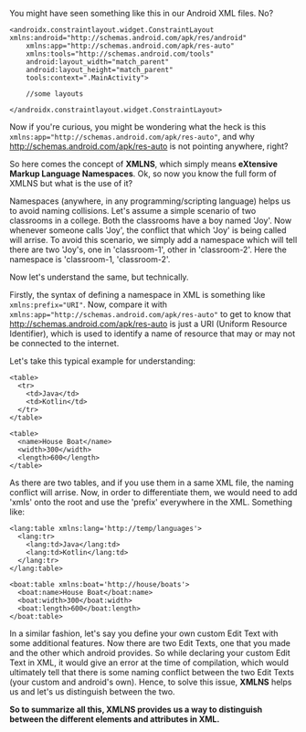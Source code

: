 You might have seen something like this in our Android XML files. No?

```
<androidx.constraintlayout.widget.ConstraintLayout xmlns:android="http://schemas.android.com/apk/res/android"
    xmlns:app="http://schemas.android.com/apk/res-auto"
    xmlns:tools="http://schemas.android.com/tools"
    android:layout_width="match_parent"
    android:layout_height="match_parent"
    tools:context=".MainActivity">
    
    //some layouts
    
</androidx.constraintlayout.widget.ConstraintLayout>
```
Now if you're curious, you might be wondering what the heck is this `xmlns:app="http://schemas.android.com/apk/res-auto"`, and why 
http://schemas.android.com/apk/res-auto is not pointing anywhere, right?

So here comes the concept of **XMLNS**, which simply means **eXtensive Markup Language Namespaces**. 
Ok, so now you know the full form of XMLNS but what is the use of it?

Namespaces (anywhere, in any programming/scripting language) helps us to avoid naming collisions. 
Let's assume a simple scenario of two classrooms in a college. Both the classrooms have a boy named 'Joy'. Now whenever someone calls 'Joy', the conflict that which 'Joy' 
is being called will arrise. To avoid this scenario, we simply add a namespace which will tell there are two 'Joy's, one in 'classroom-1', other in 'classroom-2'.
Here the namespace is 'classroom-1, 'classroom-2'.

Now let's understand the same, but technically.

Firstly, the syntax of defining a namespace in XML is something like `xmlns:prefix="URI"`. Now, compare it with `xmlns:app="http://schemas.android.com/apk/res-auto"` to get to know that http://schemas.android.com/apk/res-auto is just a URI (Uniform Resource Identifier), which is used to identify a name of resource that may or may not
be connected to the internet.

Let's take this typical example for understanding:
```
<table>
  <tr>
    <td>Java</td>
    <td>Kotlin</td>
  </tr>
</table>

<table>
  <name>House Boat</name>
  <width>300</width>
  <length>600</length>
</table>
```
As there are two tables, and if you use them in a same XML file, the naming conflict will arrise. Now, in order to differentiate them, we would need to add 'xmls' onto the root and use the 'prefix' everywhere in the XML. Something like:

```
<lang:table xmlns:lang='http://temp/languages'>
  <lang:tr>
    <lang:td>Java</lang:td>
    <lang:td>Kotlin</lang:td>
  </lang:tr>
</lang:table>

<boat:table xmlns:boat='http://house/boats'>
  <boat:name>House Boat</boat:name>
  <boat:width>300</boat:width>
  <boat:length>600</boat:length>
</boat:table>
```
In a similar fashion, let's say you define your own custom Edit Text with some additional features. Now there are two Edit Texts, one that you made and the other which android provides. So while declaring your custom Edit Text in XML, it would give an error at the time of compilation, which would ultimately tell that there is some naming conflict between the two Edit Texts (your custom and android's own). Hence, to solve this issue, **XMLNS** helps us and let's us distinguish between the two.

**So to summarize all this, XMLNS provides us a way to distinguish between the different elements and attributes in XML.**

